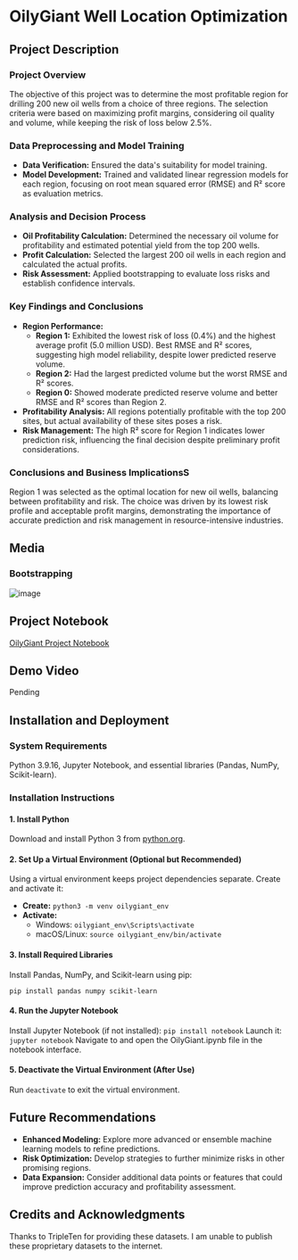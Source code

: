 # OilyGiant Well Location Optimization

## Project Description
### Project Overview
The objective of this project was to determine the most profitable region for drilling 200 new oil wells from a choice of three regions. The selection criteria were based on maximizing profit margins, considering oil quality and volume, while keeping the risk of loss below 2.5%.

### Data Preprocessing and Model Training
- **Data Verification:** Ensured the data's suitability for model training.
- **Model Development:** Trained and validated linear regression models for each region, focusing on root mean squared error (RMSE) and R² score as evaluation metrics.

### Analysis and Decision Process
- **Oil Profitability Calculation:** Determined the necessary oil volume for profitability and estimated potential yield from the top 200 wells.
- **Profit Calculation:** Selected the largest 200 oil wells in each region and calculated the actual profits.
- **Risk Assessment:** Applied bootstrapping to evaluate loss risks and establish confidence intervals.

### Key Findings and Conclusions
- **Region Performance:**
  - **Region 1:** Exhibited the lowest risk of loss (0.4%) and the highest average profit (5.0 million USD). Best RMSE and R² scores, suggesting high model reliability, despite lower predicted reserve volume.
  - **Region 2:** Had the largest predicted volume but the worst RMSE and R² scores.
  - **Region 0:** Showed moderate predicted reserve volume and better RMSE and R² scores than Region 2.
- **Profitability Analysis:** All regions potentially profitable with the top 200 sites, but actual availability of these sites poses a risk.
- **Risk Management:** The high R² score for Region 1 indicates lower prediction risk, influencing the final decision despite preliminary profit considerations.

### Conclusions and Business ImplicationsS
Region 1 was selected as the optimal location for new oil wells, balancing between profitability and risk. The choice was driven by its lowest risk profile and acceptable profit margins, demonstrating the importance of accurate prediction and risk management in resource-intensive industries.

## Media
### Bootstrapping
![image](https://github.com/jnorfolk/OilyGiant-Region-Selection/assets/117448822/f246b58d-0d4b-4d51-82d6-527c330d0e03)

## Project Notebook
[OilyGiant Project Notebook](https://github.com/jnorfolk/OilyGiant-Region-Selection/blob/main/OilyGiant.ipynb)

## Demo Video
Pending

## Installation and Deployment
### System Requirements
Python 3.9.16, Jupyter Notebook, and essential libraries (Pandas, NumPy, Scikit-learn).

### Installation Instructions
#### 1. Install Python
Download and install Python 3 from [python.org](https://www.python.org/downloads/).

#### 2. Set Up a Virtual Environment (Optional but Recommended)
Using a virtual environment keeps project dependencies separate. Create and activate it:
- **Create:** `python3 -m venv oilygiant_env`
- **Activate:**
  - Windows: `oilygiant_env\Scripts\activate`
  - macOS/Linux: `source oilygiant_env/bin/activate`

#### 3. Install Required Libraries
Install Pandas, NumPy, and Scikit-learn using pip:
```
pip install pandas numpy scikit-learn
```

#### 4. Run the Jupyter Notebook
Install Jupyter Notebook (if not installed): 
`pip install notebook`
Launch it: 
`jupyter notebook`
Navigate to and open the OilyGiant.ipynb file in the notebook interface.

#### 5. Deactivate the Virtual Environment (After Use)
Run `deactivate` to exit the virtual environment.

## Future Recommendations
- **Enhanced Modeling:** Explore more advanced or ensemble machine learning models to refine predictions.
- **Risk Optimization:** Develop strategies to further minimize risks in other promising regions.
- **Data Expansion:** Consider additional data points or features that could improve prediction accuracy and profitability assessment.

## Credits and Acknowledgments
Thanks to TripleTen for providing these datasets. I am unable to publish these proprietary datasets to the internet.
